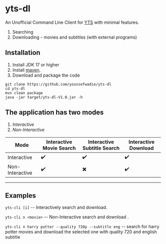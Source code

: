 # yts-dl

An Unofficial Command Line Client for [YTS](https://yts.mx/) with minimal features.

1. Searching
2. Downloading - movies and subtitles (with external programs)

## Installation

1. Install JDK 17 or higher
2. Install [maven](https://maven.apache.org/download.cgi).
3. Download and package the code

```shell
git clone https://github.com/youssefwadie/yts-dl
cd yts-dl
mvn clean package
java -jar target/yts-dl-V1.0.jar -h
```

## The application has two modes

1. *Interactive*
2. *Non-Interactive*

| Mode            | Interactive Movie Search | Interactive Subtitle Search | Interactive Download |
|-----------------|--------------------------|-----------------------------|----------------------|
| Interactive     | :heavy_check_mark:       | :heavy_check_mark:          | :heavy_check_mark:   |
| Non-Interactive | :heavy_check_mark:       | :heavy_multiplication_x:    | :heavy_check_mark:   |

---

## Examples
`yts-cli [i]` -- Interactively search and download.

`yts-cli n <movie>` -- Non-Interactive search and download <movie>.

`yts-cli n harry potter --quality 720p --subtitle eng` -- search for harry potter movies and download the selected one with quality 720 and english subtitle
